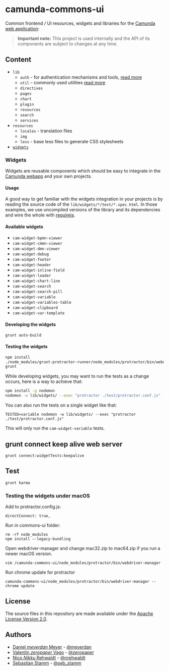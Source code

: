 # camunda-commons-ui

Common frontend / UI resources, widgets and libraries for the [Camunda web application][webapp]:

> **Important note:**
> This project is used internally and the API of its components are subject to changes at any time.

## Content

- `lib`
  - `auth` - for authentication mechanisms and tools, [read more](./lib/auth/README.md)
  - `util` - commonly used utilities [read more](./lib/util/README.md)
  - `directives`
  - `pages`
  - `chart`
  - `plugin`
  - `resources`
  - `search`
  - `services`
- `resources`
  - `locales` - translation files
  - `img`
  - `less` - base less files to generate CSS stylesheets
- [`widgets`](#widgets)


### Widgets

Widgets are reusable components which should be easy to integrate in the [Camunda webapp][webapp] and your own projects.

#### Usage

A good way to get familiar with the widgets integration in your projects is by reading the source code of the `lib/widgets/*/test/*.spec.html`.
In those examples, we use uncompiled versions of the library and its dependencies and wire the whole with [requirejs](//requirejs.org).


#### Available widgets

- `cam-widget-bpmn-viewer`
- `cam-widget-cmmn-viewer`
- `cam-widget-dmn-viewer`
- `cam-widget-debug`
- `cam-widget-footer`
- `cam-widget-header`
- `cam-widget-inline-field`
- `cam-widget-loader`
- `cam-widget-chart-line`
- `cam-widget-search`
- `cam-widget-search-pill`
- `cam-widget-variable`
- `cam-widget-variables-table`
- `cam-widget-clipboard`
- `cam-widget-var-template`

#### Developing the widgets

```sh
grunt auto-build
```

#### Testing the widgets

```sh
npm install
./node_modules/grunt-protractor-runner/node_modules/protractor/bin/webdriver-manager --chrome update
grunt
```

While developing widgets, you may want to run the tests as a change occurs, here is a way to achieve that:
```sh
npm install -g nodemon
nodemon -w lib/widgets/ --exec "protractor ./test/protractor.conf.js"
```

You can also run the tests on a single widget like that:
```
TESTED=variable nodemon -w lib/widgets/ --exec "protractor ./test/protractor.conf.js"
```
This will only run the `cam-widget-variable` tests.

## grunt connect keep alive web server
```
grunt connect:widgetTests:keepalive
```

## Test

```sh
grunt karma
```

### Testing the widgets under macOS

Add to protractor.config.js:
```
directConnect: true,
```
Run in commons-ui folder:
```
rm -rf node_modules
npm install —-legacy-bundling
```
Open webdriver-manager and change mac32.zip to mac64.zip if you run a newer macOS version.
```
vim /camunda-commons-ui/node_modules/protractor/bin/webdriver-manager
```
Run chrome update for protractor
```
camunda-commons-ui/node_modules/protractor/bin/webdriver-manager --chrome update
```



## License

The source files in this repository are made available under the [Apache License Version 2.0](./LICENSE).


## Authors

 - [Daniel _meyerdan_ Meyer](https://github.com/meyerdan) - [@meyerdan](http://twitter.com/meyerdan)
 - [Valentin _zeropaper_ Vago](https://github.com/zeropaper) - [@zeropaper](http://twitter.com/zeropaper)
 - [Nico _Nikku_ Rehwaldt](https://github.com/nikku) - [@nrehwaldt](http://twitter.com/nrehwaldt)
 - [Sebastian Stamm](https://github.com/SebastianStamm) - [@seb_stamm](https://twitter.com/seb_stamm)

[webapp]: https://github.com/camunda/camunda-bpm-webapp

